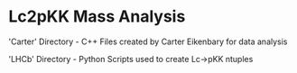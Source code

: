 # Lc2pKK Mass Analysis
'Carter' Directory - C++ Files created by Carter Eikenbary for data analysis

'LHCb' Directory - Python Scripts used to create Lc->pKK ntuples
